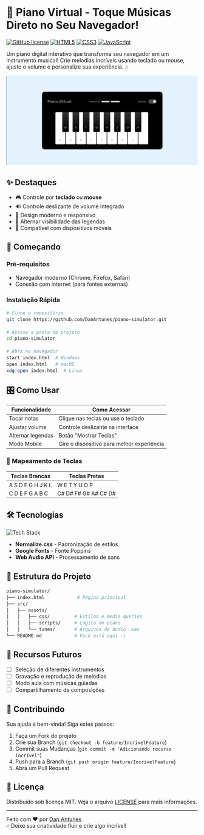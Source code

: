 # 🎹 Piano Virtual - Toque Músicas Direto no Seu Navegador!

[![GitHub license](https://img.shields.io/github/license/DanAntunes/piano-simulator?style=flat-square)](https://github.com/DanAntunes/piano-simulator/blob/main/LICENSE)
[![HTML5](https://img.shields.io/badge/HTML5-E34F26?style=flat-square&logo=html5&logoColor=white)](https://developer.mozilla.org/pt-BR/docs/Web/HTML)
[![CSS3](https://img.shields.io/badge/CSS3-1572B6?style=flat-square&logo=css3&logoColor=white)](https://developer.mozilla.org/pt-BR/docs/Web/CSS)
[![JavaScript](https://img.shields.io/badge/JavaScript-F7DF1E?style=flat-square&logo=javascript&logoColor=black)](https://developer.mozilla.org/pt-BR/docs/Web/JavaScript)

Um piano digital interativo que transforma seu navegador em um instrumento musical! Crie melodias incríveis usando teclado ou mouse, ajuste o volume e personalize sua experiência. 🎶

![Preview do Piano](./src/assets/image/demo/screenshot.png)  

## ✨ Destaques
- 🎮 Controle por **teclado** ou **mouse**
- 🔊 Controle deslizante de volume integrado
- 🎨 Design moderno e responsivo
- 🔄 Alternar visibilidade das legendas
- 📱 Compatível com dispositivos móveis

## 🚀 Começando

### Pré-requisitos
- Navegador moderno (Chrome, Firefox, Safari)
- Conexão com internet (para fontes externas)

### Instalação Rápida
```bash
# Clone o repositório
git clone https://github.com/DanAntunes/piano-simulator.git

# Acesse a pasta do projeto
cd piano-simulator

# Abra no navegador
start index.html  # Windows
open index.html   # macOS
xdg-open index.html  # Linux
```

## 🎛️ Como Usar
| Funcionalidade       | Como Acessar                          |
|----------------------|---------------------------------------|
| Tocar notas          | Clique nas teclas ou use o teclado    |
| Ajustar volume       | Controle deslizante na interface      |
| Alternar legendas    | Botão "Mostrar Teclas"                |
| Modo Mobile          | Gire o dispositivo para melhor experiência |

### 🎹 Mapeamento de Teclas
| Teclas Brancas       | Teclas Pretas         |
|----------------------|-----------------------|
| A S D F G H J K L    | W E T Y U O P         |
| C D E F G A B C      | C# D# F# G# A# C# D# |

## 🛠️ Tecnologias
![Tech Stack](https://skillicons.dev/icons?i=html,css,js)  
- **Normalize.css** - Padronização de estilos
- **Google Fonts** - Fonte Poppins
- **Web Audio API** - Processamento de sons

## 📂 Estrutura do Projeto
```bash
piano-simulator/
├── index.html            # Página principal
├── src/
│   ├── assets/
│   │   ├── css/         # Estilos e media queries
│   │   ├── scripts/     # Lógica do piano
│   │   └── tunes/       # Arquivos de áudio .wav
└── README.md            # Você está aqui :)
```

## 🌟 Recursos Futuros
- [ ] Seleção de diferentes instrumentos
- [ ] Gravação e reprodução de melodias
- [ ] Modo aula com músicas guiadas
- [ ] Compartilhamento de composições

## 🤝 Contribuindo
Sua ajuda é bem-vinda! Siga estes passos:
1. Faça um Fork do projeto
2. Crie sua Branch (`git checkout -b feature/IncrivelFeature`)
3. Commit suas Mudanças (`git commit -m 'Adicionando recurso incrível'`)
4. Push para a Branch (`git push origin feature/IncrivelFeature`)
5. Abra um Pull Request

## 📄 Licença
Distribuído sob licença MIT. Veja o arquivo [LICENSE](LICENSE) para mais informações.

---

Feito com ❤️ por [Dan Antunes](https://github.com/DanAntunes)  
🎶 Deixe sua criatividade fluir e crie algo incrível!
